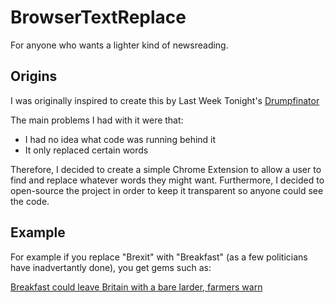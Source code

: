 # BrowserTextReplace

For anyone who wants a lighter kind of newsreading.

## Origins

I was originally inspired to create this by Last Week Tonight's [Drumpfinator](https://chrome.google.com/webstore/detail/drumpfinator/hcimhbfpiofdihhdnofbdlhjcmjopilp)  

The main problems I had with it were that:

- I had no idea what code was running behind it
- It only replaced certain words

Therefore, I decided to create a simple Chrome Extension to allow a user to find and replace whatever words they might want. Furthermore, I decided to open-source the project in order to keep it transparent so anyone could see the code.

## Example

For example if you replace "Brexit" with "Breakfast" (as a few politicians have inadvertantly done), you get gems such as:

[Breakfast could leave Britain with a bare larder, farmers warn](https://www.theguardian.com/environment/2017/aug/05/brexit-could-leave-britain-with-a-bare-larder-farmers-warn)  



